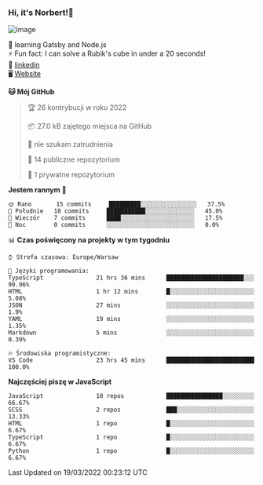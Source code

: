 ### Hi, it's Norbert!👋

![image](https://i.imgur.com/y3Fbv48.png)


🧠 learning Gatsby and Node.js <br>
⚡ Fun fact: I can solve a Rubik's cube in under a 20 seconds! <br>
👔 [linkedin](https://www.linkedin.com/in/norbert-%C5%82uszkiewicz-75b0891b3/) <br>
🖥 [Website](https://norbertluszkiewicz.pl/)<br>


<!--START_SECTION:waka-->
**🐱 Mój GitHub** 

> 🏆 26 kontrybucji w roku 2022
 > 
> 📦 27.0 kB zajętego miejsca na GitHub 
 > 
> 🚫 nie szukam zatrudnienia
 > 
> 📜 14 publiczne repozytorium 
 > 
> 🔑 1 prywatne repozytorium 
 > 
**Jestem rannym 🐤** 

```text
🌞 Rano       15 commits     █████████░░░░░░░░░░░░░░░░   37.5% 
🌆 Południe   18 commits     ███████████░░░░░░░░░░░░░░   45.0% 
🌃 Wieczór    7 commits      ████░░░░░░░░░░░░░░░░░░░░░   17.5% 
🌙 Noc        0 commits      ░░░░░░░░░░░░░░░░░░░░░░░░░   0.0%

```


📊 **Czas poświęcony na projekty w tym tygodniu** 

```text
⌚︎ Strefa czasowa: Europe/Warsaw

💬 Języki programowania: 
TypeScript               21 hrs 36 mins      ██████████████████████░░░   90.96% 
HTML                     1 hr 12 mins        █░░░░░░░░░░░░░░░░░░░░░░░░   5.08% 
JSON                     27 mins             ░░░░░░░░░░░░░░░░░░░░░░░░░   1.9% 
YAML                     19 mins             ░░░░░░░░░░░░░░░░░░░░░░░░░   1.35% 
Markdown                 5 mins              ░░░░░░░░░░░░░░░░░░░░░░░░░   0.39%

🔥 Środowiska programistyczne: 
VS Code                  23 hrs 45 mins      █████████████████████████   100.0%

```

**Najczęściej piszę w JavaScript** 

```text
JavaScript               10 repos            ████████████████░░░░░░░░░   66.67% 
SCSS                     2 repos             ███░░░░░░░░░░░░░░░░░░░░░░   13.33% 
HTML                     1 repo              █░░░░░░░░░░░░░░░░░░░░░░░░   6.67% 
TypeScript               1 repo              █░░░░░░░░░░░░░░░░░░░░░░░░   6.67% 
Python                   1 repo              █░░░░░░░░░░░░░░░░░░░░░░░░   6.67%

```



 Last Updated on 19/03/2022 00:23:12 UTC
<!--END_SECTION:waka-->
